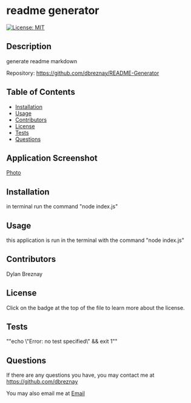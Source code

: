 # readme generator
    
[![License: MIT](https://img.shields.io/badge/License-MIT-yellow.svg)](https://opensource.org/licenses/MIT)
    
## Description
generate readme markdown
    
Repository: https://github.com/dbreznay/README-Generator

## Table of Contents
* [Installation](#installation)
* [Usage](#usage)
* [Contributors](#contributors)
* [License](#license)
* [Tests](#tests)
* [Questions](#questions)

## Application Screenshot
[Photo](https://user-images.githubusercontent.com/60904436/91372142-7af43b80-e7d8-11ea-8ce9-5c87b782a4fa.png)


## Installation

in terminal run the command "node index.js"
    
## Usage
this application is run in the terminal with the command "node index.js"
    
## Contributors
Dylan Breznay
    
## License
Click on the badge at the top of the file to learn more about the license.

## Tests
"\"echo \\\"Error: no test specified\\\" && exit 1\""
    
## Questions
If there are any questions you have, you may contact me at https://github.com/dbreznay
    
You may also email me at [Email](Breznay@me.com)
  

